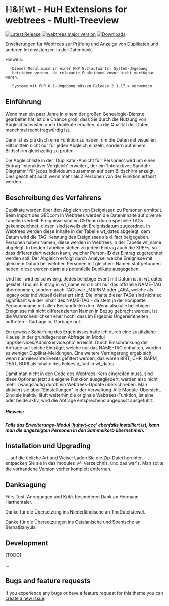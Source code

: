 ℍ&ℍwt - HuH Extensions for webtrees - Multi-Treeview
============================

[![Latest Release](https://img.shields.io/github/v/release/huhwt/huhwt-mtv)][1]
[![webtrees major version](https://img.shields.io/badge/webtrees-v2.1-green)][2]
[![Downloads](https://img.shields.io/github/downloads/huhwt/huhwt-mtv/total)]()

Erweiterungen für Webtrees zur Prüfung und Anzeige von Duplikaten und anderen Inkonsistenzen in der Datenbank.

Hinweis:
~~~
   Dieses Modul muss in einer PHP 8.2(aufwärts) System-Umgebung
   betrieben werden, da relevante Funktionen zuvor nicht verfügbar waren.

   Systeme mit PHP 8.1-Umgebung müssen Release 2.1.17.x verwenden.
~~~

Einführung
-----------

Wenn man ein paar Jahre in einem der großen Genealogie-Dienste gearbeitet hat, ist die Chance groß, dass Sie durch die Nutzung von Abgleichsdiensten auch Duplikate erhalten, da die Qualität der Daten manchmal recht fragwürdig ist.

Dann ist es praktisch eine Funktion zu haben, um die Daten mit visuellen Hilfsmitteln nicht nur für jeden Abgleich einzeln, sondern auf einem Bildschirm gleichzeitig zu prüfen.

Die Abgleichliste in der 'Duplikate'-Ansicht für 'Personen' wird um einen Eintrag 'Interaktiver Vergleich' erweitert, der ein 'Interaktives Sanduhr-Diagramm' für jedes Individuum zusammen auf dem Bildschirm anzeigt. Dies geschieht auch wenn mehr als 2 Personen von der Funktion erfasst werden.

Beschreibung des Verfahrens
---------------------------

Duplikate werden über den Abgleich von Ereignissen zu Personen ermittelt. Beim Import des GEDcom in Webtrees werden die Dateninhalte auf diverse Tabellen verteilt. Ereignisse sind im GEDcom durch spezielle TAGs gekennzeichnet, diesen sind jeweils ein Ereignisdatum zugeordnet. In Webtrees werden diese Inhalte in der Tabelle wt_dates abgelegt, dem Datum wird die TAG-Kennung des Ereignisses als d_fact beigegeben. Personen haben Namen, diese werden in Webtrees in der Tabelle wt_name abgelegt. In beiden Tabellen stehen zu jedem Eintrag auch die XREFs, so dass differenziert werden kann, welcher Person-ID der Eintrag zugerechnet werden soll. Der Abgleich erfolgt durch Analyse, welche Ereignisse mit gleichem Datum bei welchen Personen mit gleichem Namen stattgefunden haben, diese werden dann als potentielle Duplikate ausgegeben.

Und hier wird es schwierig. Jedes beliebige Event mit Datum ist in wt_dates gelistet. Und als Eintrag in wt_name wird nicht nur das offizielle NAME-TAG übernommen, sondern auch TAGs wie _MARNM oder _AKA, welche als legacy oder individuell deklariert sind. Die Inhalte dieser TAGs sind nicht so signifikant wie der Inhalt des NAME-TAG - da steht ja der komplette Personenname mit allen Bestandteilen drin. Wenn also alle beliebigen Ereignisse mit nicht differenzierten Namen in Bezug gebracht werden, ist die Wahrscheinlichkeit eher hoch, dass im Ergebnis Ungereimtheiten auftreten - Garbage in, Garbage out.

Ein gewisse Schärfung des Ergebnisses hatte ich durch eine zusätzliche Klausel in der grundlegenden Abfrage im Modul 'app/Services/AdminService.php' erreicht. Durch Einschränkung der Abfrage auf solche Einträge, welche nur das NAME-TAG enthalten, wurden es weniger Duplikat-Meldungen. Eine weitere Verringerung ergab sich, wenn nur relevante Events gefiltert werden, das wären BIRT, CHR, BAPM, DEAT, BURI als Inhalte des Feldes d_fact in wt_dates.

Damit man nicht in den Code des Webtrees-Kern eingreifen muss, sind diese Optionen jetzt als eigene Funktion ausgegliedert, werden also nicht mehr zwangsläufig durch ein Webtrees-Update überschrieben. Man aktiviert sie über "Einstellungen" in der Verwaltung-Alle Module-Übersicht. Sind sie inaktiv, läuft weiterhin die originale Webtrees-Funktion, ist eine oder beide aktiv, wird die Abfrage entsprechend angepasst ausgeführt.

##### Hinweis:
##### Falls das Erweiterungs-Modul ['huhwt-cce'](https://github.com/huhwt/huhwt-cce) ebenfalls installiert ist, kann man die angezeigten Personen in den Sammelkorb übernehmen.

Installation und Upgrading
--------------------------

... auf die übliche Art und Weise: Laden Sie die Zip-Datei herunter, entpacken Sie sie in das modules_v4-Verzeichnis, und das war's. Man sollte die vorhandene Version vorher komplett entfernen.

Danksagung
--------------------------

Fürs Test, Anregungen und Kritik besonderen Dank an Hermann Harthentaler.

Danke für die Übersetzung ins Niederländische an TheDutchJewel.

Danke für die Übersetzungen ins Catalanische und Spanische an BernatBanyuls.

Development
-------------------------

[TODO]

...

Bugs and feature requests
-------------------------
If you experience any bugs or have a feature request for this theme you can [create a new issue][3].

[1]: https://github.com/huhwt/huhwt-mtv/releases/latest
[2]: https://webtrees.net/download
[3]: https://github.com/huhwt/huhwt-mtv/issues?state=open